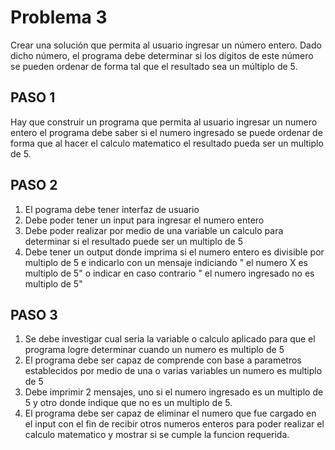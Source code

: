  # Problema 3

 Crear una solución que permita al usuario ingresar un número entero. Dado dicho
número, el programa debe determinar si los dígitos de este número se pueden
ordenar de forma tal que el resultado sea un múltiplo de 5.


## PASO 1
Hay que construir un programa que permita al usuario ingresar un numero entero
el programa debe saber si el numero ingresado se puede ordenar de forma que al hacer
el calculo matematico el resultado pueda ser un multiplo de 5.


## PASO 2
1. El pograma debe tener interfaz de usuario 
2. Debe poder tener un input para ingresar el numero entero
3. Debe poder realizar por medio de una variable un calculo para determinar si el resultado puede ser un multiplo de 5
4.  Debe tener un output donde imprima si el numero entero es divisible por multiplo de 5 e indicarlo con un mensaje indiciando " el numero X es multiplo de 5" o indicar en caso contrario " el numero ingresado no es multiplo de 5"

## PASO 3

 1. Se debe investigar cual seria la variable o calculo aplicado para que el programa logre determinar cuando un numero es  multiplo de 5
 2. El programa debe ser capaz de comprende con base a parametros establecidos por medio de una o varias variables un numero es multiplo de 5 
 3. Debe imprimir  2 mensajes, uno si el numero ingresado es un multiplo de 5 y otro donde indique que no es un multiplo de 5.
 4. El programa debe ser capaz de eliminar el numero que fue cargado en el input con el fin de recibir otros numeros enteros para poder realizar el calculo matematico y mostrar si se cumple la funcion requerida.